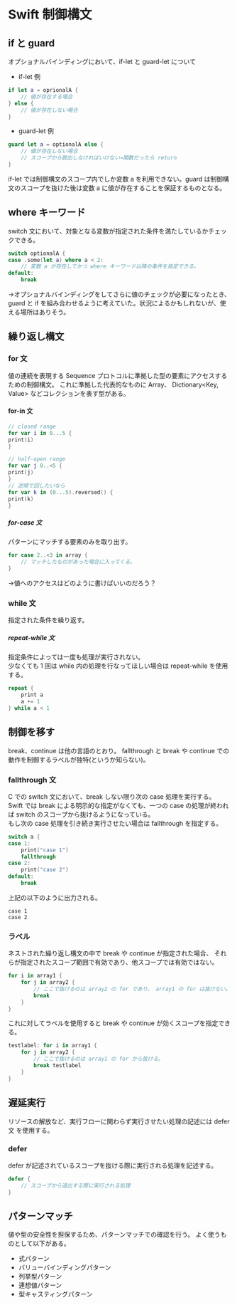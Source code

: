 # Swift 制御構文

## if と guard

オプショナルバインディングにおいて、if-let と guard-let について  

* if-let 例  

```swift:sample.swift
if let a = oprionalA {
	// 値が存在する場合
} else {
	// 値が存在しない場合
}
```

* guard-let 例  
 
```swift:sample.swift
guard let a = optionalA else {
	// 値が存在しない場合
	// スコープから脱出しなければいけない→関数だったら return
}
```

if-let では制御構文のスコープ内でしか変数 a を利用できない。guard は制御構文のスコープを抜けた後は変数 a に値が存在することを保証するものとなる。  

## where キーワード

switch 文において、対象となる変数が指定された条件を満たしているかチェックできる。  

```swift:sample.swift
switch optionalA {
case .some(let a) where a < 2:
	// 変数 a が存在してかつ where キーワード以降の条件を指定できる。
default:
	break
```

→オプショナルバインディングをしてさらに値のチェックが必要になったとき、guard と if を組み合わせるように考えていた。状況によるかもしれないが、使える場所はありそう。

## 繰り返し構文

### for 文
値の連続を表現する Sequence プロトコルに準拠した型の要素にアクセスするための制御構文。 これに準拠した代表的なものに Array<Element>、 Dictionary<Key, Value> などコレクションを表す型がある。

#### for-in 文

```swift:sample.swift
// closed range
for var i in 0...5 {
print(i)
}

// half-open range
for var j 0..<5 {
print(j)
}
// 逆順で回したいなら
for var k in (0...5).reversed() {
print(k)
}
```

##### for-case 文
パターンにマッチする要素のみを取り出す。

```swift:sample.swift
for case 2..<3 in array {
	// マッチしたものがあった場合に入ってくる。
}
```

→値へのアクセスはどのように書けばいいのだろう？

### while 文
指定された条件を繰り返す。  

##### repeat-while 文
指定条件によっては一度も処理が実行されない。  
少なくても 1 回は while 内の処理を行なってほしい場合は repeat-while を使用する。  

```swift:sample.swift
repeat {
	print a
	a += 1
} while a < 1
```

## 制御を移す

break、continue は他の言語のとおり。
fallthrough と break や continue での動作を制御するラベルが独特(というか知らない)。  

### fallthrough 文
C での switch 文において、break しない限り次の case 処理を実行する。  
Swift では break による明示的な指定がなくても、一つの case の処理が終われば switch のスコープから抜けるようになっている。  
もし次の case 処理を引き続き実行させたい場合は fallthrough を指定する。

```swift:sample.swift
switch a {
case 1:
	print("case 1")
	fallthrough
case 2:
	print("case 2")
default:
	break
```
上記の以下のように出力される。   

```
case 1  
case 2
```

### ラベル

ネストされた繰り返し構文の中で break や continue が指定された場合、
それらが指定されたスコープ範囲で有効であり、他スコープでは有効ではない。

```swift:sample.swift
for i in array1 {
	for j in array2 {
		// ここで抜けるのは array2 の for であり、 array1 の for は抜けない。
		break
	} 
}
```

これに対してラベルを使用すると break や continue が効くスコープを指定できる。

```swift:sample.swift
testlabel: for i in array1 {
	for j in array2 {
		// ここで抜けるのは array1 の for から抜ける。
		break testlabel
	} 
}
``` 

## 遅延実行

リソースの解放など、実行フローに関わらず実行させたい処理の記述には defer 文 を使用する。

### defer

defer が記述されているスコープを抜ける際に実行される処理を記述する。

```swift:sample.swift
defer {
	// スコープから退出する際に実行される処理
}
```

## パターンマッチ

値や型の安全性を担保するため、パターンマッチでの確認を行う。
よく使うものとして以下がある。

* 式パターン
* バリューバインディングパターン
* 列挙型パターン
* 連想値パターン
* 型キャスティングパターン
